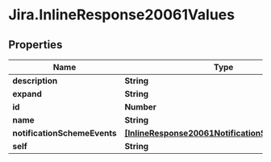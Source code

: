 # Jira.InlineResponse20061Values

## Properties

Name | Type | Description | Notes
------------ | ------------- | ------------- | -------------
**description** | **String** |  | 
**expand** | **String** |  | 
**id** | **Number** |  | 
**name** | **String** |  | 
**notificationSchemeEvents** | [**[InlineResponse20061NotificationSchemeEvents]**](InlineResponse20061NotificationSchemeEvents.md) |  | [optional] 
**self** | **String** |  | 


